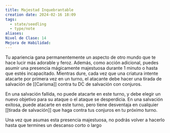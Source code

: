 ```yaml
---
title: Majestad Inquebrantable
creation date: 2024-02-16 18:09
tags:
  - state/seedling
  - type/note
aliases: 
Nivel de Clase: 14
Mejora de Habilidad:
---
```

Tu apariencia gana permanentemente un aspecto de otro mundo que te hace lucir más adorable y
feroz.
Además, como acción adicional, puedes asumir una presencia mágicamente majestuosa durante 1
minuto o hasta que estés incapacitado. Mientras dure, cada vez que una criatura intente atacarte
por primera vez en un turno, el atacante debe hacer una tirada de salvación de [[Carisma]] contra tu DC de salvación con conjuros. 

En una salvación fallida, no puede atacarte en este turno, y debe elegir un nuevo objetivo para su ataque o el ataque se desperdicia. 
En una salvación exitosa, puede atacarte en este turno, pero tiene desventaja en cualquier [[tirada de salvación]] que haga contra tus conjuros en tu próximo turno.

Una vez que asumas esta presencia majestuosa, no podrás volver a hacerlo hasta que termines un
descanso corto o largo


